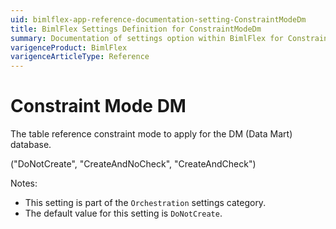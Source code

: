 ```yaml
---
uid: bimlflex-app-reference-documentation-setting-ConstraintModeDm
title: BimlFlex Settings Definition for ConstraintModeDm
summary: Documentation of settings option within BimlFlex for ConstraintModeDm
varigenceProduct: BimlFlex
varigenceArticleType: Reference
---
```


# Constraint Mode DM

The table reference constraint mode to apply for the DM (Data Mart) database.

("DoNotCreate", "CreateAndNoCheck", "CreateAndCheck")

Notes:
* This setting is part of the `Orchestration` settings category.
 * The default value for this setting is `DoNotCreate`.